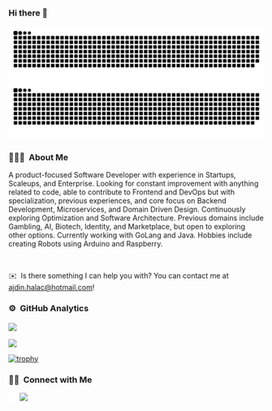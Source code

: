 ### Hi there 👋

![GitHub Snake Light](https://github.com/AjdinHalac/AjdinHalac/blob/output/github-snake.svg#gh-light-mode-only)
![GitHub Snake dark](https://github.com/AjdinHalac/AjdinHalac/blob/output/github-snake-dark.svg#gh-dark-mode-only)

### 👨🏻‍💻 &nbsp;About Me

A product-focused Software Developer with experience in
Startups, Scaleups, and Enterprise. Looking for constant
improvement with anything related to code, able to contribute
to Frontend and DevOps but with specialization, previous
experiences, and core focus on Backend Development,
Microservices, and Domain Driven Design. Continuously
exploring Optimization and Software Architecture. Previous
domains include Gambling, AI, Biotech, Identity, and
Marketplace, but open to exploring other options. Currently
working with GoLang and Java. Hobbies include creating
Robots using Arduino and Raspberry.

<br>

✉️ &nbsp;Is there something I can help you with? You can contact me at ajdin.halac@hotmail.com!

### ⚙️ &nbsp;GitHub Analytics

<p align="left">
<a href="https://github.com/AjdinHalac">
  <img align="center" height="180em" src="https://github-readme-stats-eight-theta.vercel.app/api?username=AjdinHalac&show_icons=true&theme=synthwave&include_all_commits=true&count_private=true&range=all_time"/>
</a>
</p>

<p align="left">
<a href="https://github.com/AjdinHalac">
  <img align="center" height="180em" src="https://github-readme-stats-eight-theta.vercel.app/api/top-langs/?username=AjdinHalac&layout=compact&include_all_commits=true&langs_count=20&theme=synthwave&range=all_time"/>
</a>
</p>


[![trophy](https://github-profile-trophy.vercel.app/?username=ryo-ma&theme=dracula&column=-1)](https://github-profile-trophy.vercel.app/?username=ryo-ma&theme=dracula&column=-1)


### 🤝🏻 &nbsp;Connect with Me

<p align="center">
<a href="https://www.linkedin.com/in/ajdin-hala%C4%87-019549121/" target="_blank">
  <img align="left" alt="Ajdin Halac | LinkedIn" width="22px" src="https://github.com/Aakarsh-B/trying-repos/blob/master/linkedin.svg" />
</a>
</p>

![](https://komarev.com/ghpvc/?username=AjdinHalac)

<!--
**AjdinHalac/AjdinHalac** is a ✨ _special_ ✨ repository because its `README.md` (this file) appears on your GitHub profile.

Here are some ideas to get you started:

- 🔭 I’m currently working on ...
- 🌱 I’m currently learning ...
- 👯 I’m looking to collaborate on ...
- 🤔 I’m looking for help with ...
- 💬 Ask me about ...
- 📫 How to reach me: ...
- 😄 Pronouns: ...
- ⚡ Fun fact: ...
-->

